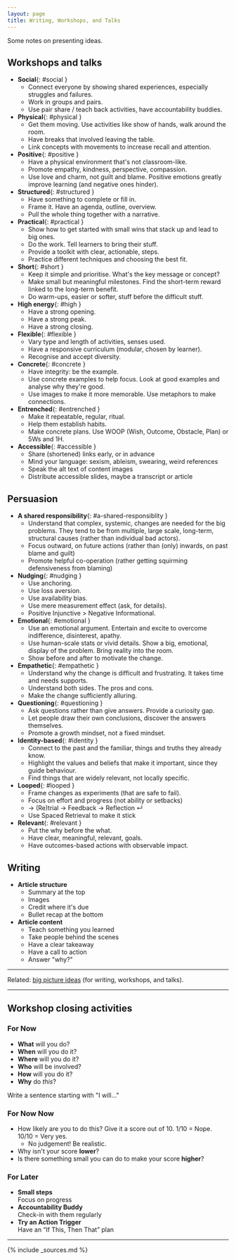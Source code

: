 ```yaml
---
layout: page
title: Writing, Workshops, and Talks
---
```


Some notes on presenting ideas.

## Workshops and talks

- **Social**{: #social }
  - Connect everyone by showing shared experiences, especially struggles and failures.
  - Work in groups and pairs.
  - Use pair share / teach back activities, have accountability buddies.
- **Physical**{: #physical }
  - Get them moving. Use activities like show of hands, walk around the room.
  - Have breaks that involved leaving the table.
  - Link concepts with movements to increase recall and attention.
- **Positive**{: #positive }
  - Have a physical environment that's not classroom-like.
  - Promote empathy, kindness, perspective, compassion.
  - Use love and charm, not guilt and blame. Positive emotions greatly improve learning (and negative ones hinder).
- **Structured**{: #structured }
  - Have something to complete or fill in.
  - Frame it. Have an agenda, outline, overview.
  - Pull the whole thing together with a narrative.
- **Practical**{: #practical }
  - Show how to get started with small wins that stack up and lead to big ones.
  - Do the work. Tell learners to bring their stuff.
  - Provide a toolkit with clear, actionable, steps.
  - Practice different techniques and choosing the best fit.
- **Short**{: #short }
  - Keep it simple and prioritise. What's the key message or concept?
  - Make small but meaningful milestones. Find the short-term reward linked to the long-term benefit.
  - Do warm-ups, easier or softer, stuff before the difficult stuff.
- **High energy**{: #high }
  - Have a strong opening.
  - Have a strong peak.
  - Have a strong closing.
- **Flexible**{: #flexible }
  - Vary type and length of activities, senses used.
  - Have a responsive curriculum (modular, chosen by learner).
  - Recognise and accept diversity.
- **Concrete**{: #concrete }
  - Have integrity: be the example.
  - Use concrete examples to help focus. Look at good examples and analyse why they're good.
  - Use images to make it more memorable. Use metaphors to make connections.
- **Entrenched**{: #entrenched }
  - Make it repeatable, regular, ritual.
  - Help them establish habits.
  - Make concrete plans. Use WOOP (Wish, Outcome, Obstacle, Plan) or 5Ws and 1H.
- **Accessible**{: #accessible }
  - Share (shortened) links early, or in advance
  - Mind your language: sexism, ableism, swearing, weird references
  - Speak the alt text of content images
  - Distribute accessible slides, maybe a transcript or article

## Persuasion

- **A shared responsibility**{: #a-shared-responsiblity }
  - Understand that complex, systemic, changes are needed for the big problems. They tend to be from multiple, large scale, long-term, structural causes (rather than individual bad actors).
  - Focus outward, on future actions (rather than (only) inwards, on past blame and guilt)
  - Promote helpful co-operation (rather getting squirming defensiveness from blaming)
- **Nudging**{: #nudging }
  - Use anchoring.
  - Use loss aversion.
  - Use availability bias.
  - Use mere measurement effect (ask, for details).
  - Positive Injunctive > Negative Informational.
- **Emotional**{: #emotional }
  - Use an emotional argument. Entertain and excite to overcome indifference, disinterest, apathy.
  - Use human-scale stats or vivid details. Show a big, emotional, display of the problem. Bring reality into the room.
  - Show before and after to motivate the change.
- **Empathetic**{: #empathetic }
  - Understand why the change is difficult and frustrating. It takes time and needs supports.
  - Understand both sides. The pros and cons.
  - Make the change sufficiently alluring.
- **Questioning**{: #questioning }
  - Ask questions rather than give answers. Provide a curiosity gap.
  - Let people draw their own conclusions, discover the answers themselves.
  - Promote a growth mindset, not a fixed mindset.
- **Identity-based**{: #identity }
  - Connect to the past and the familiar, things and truths they already know.
  - Highlight the values and beliefs that make it important, since they guide behaviour.
  - Find things that are widely relevant, not locally specific.
- **Looped**{: #looped }
  - Frame changes as experiments (that are safe to fail).
  - Focus on effort and progress (not ability or setbacks)
  - → (Re)trial → Feedback → Reflection ↵
  - Use Spaced Retrieval to make it stick
- **Relevant**{: #relevant }
  - Put the why before the what.
  - Have clear, meaningful, relevant, goals.
  - Have outcomes-based actions with observable impact.

## Writing

- **Article structure**
  - Summary at the top
  - Images
  - Credit where it's due
  - Bullet recap at the bottom
- **Article content**
  - Teach something you learned
  - Take people behind the scenes
  - Have a clear takeaway
  - Have a call to action
  - Answer "why?"

---

Related: [big picture ideas](/writing-workshops-and-talks-big-picture/) (for writing, workshops, and talks).

---

## Workshop closing activities

### For Now

- **What** will you do?
- **When** will you do it?
- **Where** will you do it?
- **Who** will be involved?
- **How** will you do it?
- **Why** do _this_?

Write a sentence starting with "I will..."

### For Now Now

- How likely are you to do this? Give it a score out of 10. 1/10 = Nope. 10/10 = Very yes.
  - No judgement! Be realistic.
- Why isn't your score **lower**?
- Is there something small you can do to make your score **higher**?

### For Later

- **Small steps**<br>Focus on progress
- **Accountability Buddy**<br>Check-in with them regularly
- **Try an Action Trigger**<br>Have an “If This, Then That” plan

---

{% include _sources.md %}
